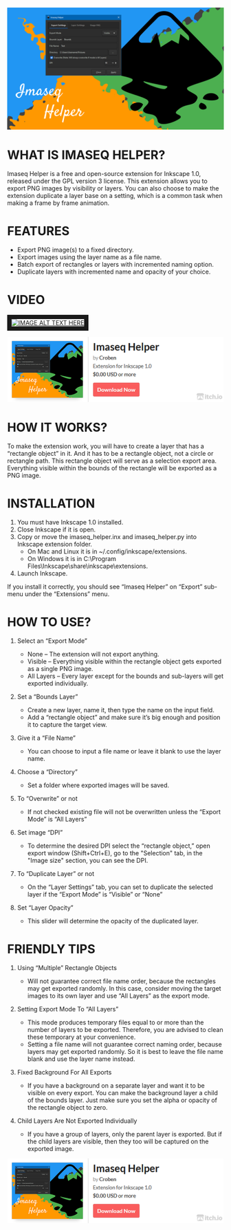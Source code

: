 ![Cover](images/imaseq-helper-cover.png)


# WHAT IS IMASEQ HELPER?

Imaseq Helper is a free and open-source extension for Inkscape 1.0, released under the GPL version 3 license. This extension allows you to export PNG images by visibility or layers. You can also choose to make the extension duplicate a layer base on a setting, which is a common task when making a frame by frame animation.


# FEATURES

   - Export PNG image(s) to a fixed directory.
   - Export images using the layer name as a file name.
   - Batch export of rectangles or layers with incremented naming option.
   - Duplicate layers with incremented name and opacity of your choice.


# VIDEO
<a href="http://www.youtube.com/watch?feature=player_embedded&v=kYXFYsGfj7U" target="_blank"><img src="http://img.youtube.com/vi/kYXFYsGfj7U/0.jpg" 
alt="IMAGE ALT TEXT HERE" width="853" height="480" border="10" /></a>


[![DOWNLOAD](images/imaseq-helper-download.png)](https://croben.itch.io/imaseq-helper/purchase?popup=1)


# HOW IT WORKS?

To make the extension work, you will have to create a layer that has a “rectangle object” in it. And it has to be a rectangle object, not a circle or rectangle path. This rectangle object will serve as a selection export area. Everything visible within the bounds of the rectangle will be exported as a PNG image.


# INSTALLATION

1. You must have Inkscape 1.0 installed.
2. Close Inkscape if it is open.
3. Copy or move the imaseq_helper.inx and imaseq_helper.py into Inkscape extension folder.
    - On Mac and Linux it is in ~/.config/inkscape/extensions.
    - On Windows it is in C:\Program Files\Inkscape\share\inkscape\extensions.
4. Launch Inkscape.

If you install it correctly, you should see “Imaseq Helper” on “Export” sub-menu under the “Extensions” menu.


# HOW TO USE?

1. Select an “Export Mode”
    - None – The extension will not export anything.
    - Visible – Everything visible within the rectangle object gets exported as a single PNG image.
    - All Layers – Every layer except for the bounds and sub-layers will get exported individually.

2. Set a “Bounds Layer”
    - Create a new layer, name it, then type the name on the input field.
    - Add a “rectangle object” and make sure it’s big enough and position it to capture the target view.

3. Give it a “File Name”
    - You can choose to input a file name or leave it blank to use the layer name.

4. Choose a “Directory”
    - Set a folder where exported images will be saved.

5. To “Overwrite” or not
    - If not checked existing file will not be overwritten unless the “Export Mode” is “All Layers”

6. Set image “DPI”
    - To determine the desired DPI select the “rectangle object,” open export window (Shift+Ctrl+E), go to the "Selection" tab, in the "Image size" section, you can see the DPI.

7. To “Duplicate Layer” or not
    - On the “Layer Settings” tab, you can set to duplicate the selected layer if the “Export Mode” is “Visible” or “None”

8. Set “Layer Opacity”
    - This slider will determine the opacity of the duplicated layer.


# FRIENDLY TIPS

1. Using “Multiple” Rectangle Objects
    - Will not guarantee correct file name order, because the rectangles may get exported randomly. In this case, consider moving the target images to its own layer and use “All Layers” as the export mode.

2. Setting Export Mode To “All Layers”
    - This mode produces temporary files equal to or more than the number of layers to be exported. Therefore, you are advised to clean these temporary at your convenience.
    - Setting a file name will not guarantee correct naming order, because layers may get exported randomly. So it is best to leave the file name blank and use the layer name instead.

3. Fixed Background For All Exports
    - If you have a background on a separate layer and want it to be visible on every export. You can make the background layer a child of the bounds layer. Just make sure you set the alpha or opacity of the rectangle object to zero.

4. Child Layers Are Not Exported Individually
    - If you have a group of layers, only the parent layer is exported. But if the child layers are visible, then they too will be captured on the exported image.
    

[![DOWNLOAD](images/imaseq-helper-download.png)](https://croben.itch.io/imaseq-helper/purchase?popup=1)
